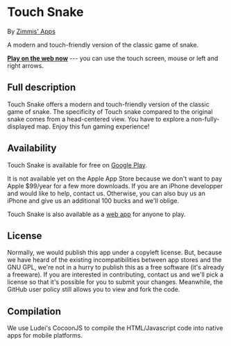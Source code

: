 Touch Snake
===========

By [Zimmis' Apps](www.zimmisapps.com)

A modern and touch-friendly version of the classic game of snake.

[**Play on the web now**](http://touchsnake.zimmisapps.com) --- you can use the touch screen, mouse or left and right arrows.

Full description
----------------

Touch Snake offers a modern and touch-friendly version of the classic game of snake.
The specificity of Touch snake compared to the original snake comes from a head-centered view.
You have to explore a non-fully-displayed map. Enjoy this fun gaming experience!

Availability
------------

Touch Snake is available for free on [Google Play](https://play.google.com/store/apps/details?id=com.zimmisapps.touchsnake).

It is not available yet on the Apple App Store because we don't want to pay Apple $99/year for a few more downloads.
If you are an iPhone developper and would like to help, contact us.
Otherwise, you can also buy us an iPhone and give us an additional 100 bucks and we'll oblige.

Touch Snake is also available as a
[web app](http://touchsnake.zimmisapps.com) for anyone to play.

License
-------

Normally, we would publish this app under a copyleft license.
But, because we have heard of the existing incompatibilities between app stores and the GNU GPL,
we're not in a hurry to publish this as a free software (it's already a freeware).
If you are interested in contributing, contact us and we'll pick a license so that it's possible
for you to submit your changes.
Meanwhile, the GitHub user policy still allows you to view and fork the code.

Compilation
-----------

We use Ludei's CocoonJS to compile the HTML/Javascript code into native apps for mobile platforms.

